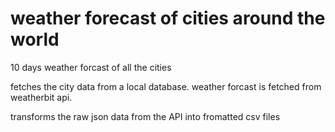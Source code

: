 # weather forecast of cities around the world

10 days weather forcast of all the cities

fetches the city data from a local database. weather forcast is fetched from weatherbit api.

transforms the raw json data from the API into fromatted csv files

##
